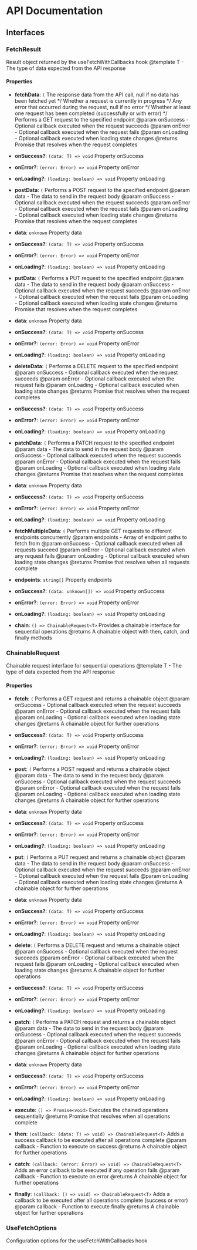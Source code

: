# API Documentation

## Interfaces

### FetchResult<T>

Result object returned by the useFetchWithCallbacks hook
@template T - The type of data expected from the API response

#### Properties

- **fetchData**: `(`
  The response data from the API call, null if no data has been fetched yet */ Whether a request is currently in progress */ Any error that occurred during the request, null if no error */ Whether at least one request has been completed (successfully or with error) */ Performs a GET request to the specified endpoint @param onSuccess - Optional callback executed when the request succeeds @param onError - Optional callback executed when the request fails @param onLoading - Optional callback executed when loading state changes @returns Promise that resolves when the request completes

- **onSuccess?**: `(data: T) => void`
  Property onSuccess

- **onError?**: `(error: Error) => void`
  Property onError

- **onLoading?**: `(loading: boolean) => void`
  Property onLoading

- **postData**: `(`
  Performs a POST request to the specified endpoint @param data - The data to send in the request body @param onSuccess - Optional callback executed when the request succeeds @param onError - Optional callback executed when the request fails @param onLoading - Optional callback executed when loading state changes @returns Promise that resolves when the request completes

- **data**: `unknown`
  Property data

- **onSuccess?**: `(data: T) => void`
  Property onSuccess

- **onError?**: `(error: Error) => void`
  Property onError

- **onLoading?**: `(loading: boolean) => void`
  Property onLoading

- **putData**: `(`
  Performs a PUT request to the specified endpoint @param data - The data to send in the request body @param onSuccess - Optional callback executed when the request succeeds @param onError - Optional callback executed when the request fails @param onLoading - Optional callback executed when loading state changes @returns Promise that resolves when the request completes

- **data**: `unknown`
  Property data

- **onSuccess?**: `(data: T) => void`
  Property onSuccess

- **onError?**: `(error: Error) => void`
  Property onError

- **onLoading?**: `(loading: boolean) => void`
  Property onLoading

- **deleteData**: `(`
  Performs a DELETE request to the specified endpoint @param onSuccess - Optional callback executed when the request succeeds @param onError - Optional callback executed when the request fails @param onLoading - Optional callback executed when loading state changes @returns Promise that resolves when the request completes

- **onSuccess?**: `(data: T) => void`
  Property onSuccess

- **onError?**: `(error: Error) => void`
  Property onError

- **onLoading?**: `(loading: boolean) => void`
  Property onLoading

- **patchData**: `(`
  Performs a PATCH request to the specified endpoint @param data - The data to send in the request body @param onSuccess - Optional callback executed when the request succeeds @param onError - Optional callback executed when the request fails @param onLoading - Optional callback executed when loading state changes @returns Promise that resolves when the request completes

- **data**: `unknown`
  Property data

- **onSuccess?**: `(data: T) => void`
  Property onSuccess

- **onError?**: `(error: Error) => void`
  Property onError

- **onLoading?**: `(loading: boolean) => void`
  Property onLoading

- **fetchMultipleData**: `(`
  Performs multiple GET requests to different endpoints concurrently @param endpoints - Array of endpoint paths to fetch from @param onSuccess - Optional callback executed when all requests succeed @param onError - Optional callback executed when any request fails @param onLoading - Optional callback executed when loading state changes @returns Promise that resolves when all requests complete

- **endpoints**: `string[]`
  Property endpoints

- **onSuccess?**: `(data: unknown[]) => void`
  Property onSuccess

- **onError?**: `(error: Error) => void`
  Property onError

- **onLoading?**: `(loading: boolean) => void`
  Property onLoading

- **chain**: `() => ChainableRequest<T>`
  Provides a chainable interface for sequential operations @returns A chainable object with then, catch, and finally methods

### ChainableRequest<T>

Chainable request interface for sequential operations
@template T - The type of data expected from the API response

#### Properties

- **fetch**: `(`
  Performs a GET request and returns a chainable object @param onSuccess - Optional callback executed when the request succeeds @param onError - Optional callback executed when the request fails @param onLoading - Optional callback executed when loading state changes @returns A chainable object for further operations

- **onSuccess?**: `(data: T) => void`
  Property onSuccess

- **onError?**: `(error: Error) => void`
  Property onError

- **onLoading?**: `(loading: boolean) => void`
  Property onLoading

- **post**: `(`
  Performs a POST request and returns a chainable object @param data - The data to send in the request body @param onSuccess - Optional callback executed when the request succeeds @param onError - Optional callback executed when the request fails @param onLoading - Optional callback executed when loading state changes @returns A chainable object for further operations

- **data**: `unknown`
  Property data

- **onSuccess?**: `(data: T) => void`
  Property onSuccess

- **onError?**: `(error: Error) => void`
  Property onError

- **onLoading?**: `(loading: boolean) => void`
  Property onLoading

- **put**: `(`
  Performs a PUT request and returns a chainable object @param data - The data to send in the request body @param onSuccess - Optional callback executed when the request succeeds @param onError - Optional callback executed when the request fails @param onLoading - Optional callback executed when loading state changes @returns A chainable object for further operations

- **data**: `unknown`
  Property data

- **onSuccess?**: `(data: T) => void`
  Property onSuccess

- **onError?**: `(error: Error) => void`
  Property onError

- **onLoading?**: `(loading: boolean) => void`
  Property onLoading

- **delete**: `(`
  Performs a DELETE request and returns a chainable object @param onSuccess - Optional callback executed when the request succeeds @param onError - Optional callback executed when the request fails @param onLoading - Optional callback executed when loading state changes @returns A chainable object for further operations

- **onSuccess?**: `(data: T) => void`
  Property onSuccess

- **onError?**: `(error: Error) => void`
  Property onError

- **onLoading?**: `(loading: boolean) => void`
  Property onLoading

- **patch**: `(`
  Performs a PATCH request and returns a chainable object @param data - The data to send in the request body @param onSuccess - Optional callback executed when the request succeeds @param onError - Optional callback executed when the request fails @param onLoading - Optional callback executed when loading state changes @returns A chainable object for further operations

- **data**: `unknown`
  Property data

- **onSuccess?**: `(data: T) => void`
  Property onSuccess

- **onError?**: `(error: Error) => void`
  Property onError

- **onLoading?**: `(loading: boolean) => void`
  Property onLoading

- **execute**: `() => Promise<void>`
  Executes the chained operations sequentially @returns Promise that resolves when all operations complete

- **then**: `(callback: (data: T) => void) => ChainableRequest<T>`
  Adds a success callback to be executed after all operations complete @param callback - Function to execute on success @returns A chainable object for further operations

- **catch**: `(callback: (error: Error) => void) => ChainableRequest<T>`
  Adds an error callback to be executed if any operation fails @param callback - Function to execute on error @returns A chainable object for further operations

- **finally**: `(callback: () => void) => ChainableRequest<T>`
  Adds a callback to be executed after all operations complete (success or error) @param callback - Function to execute finally @returns A chainable object for further operations

### UseFetchOptions

Configuration options for the useFetchWithCallbacks hook

